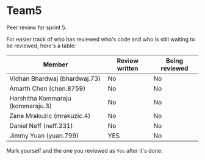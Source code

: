 # Team5

Peer review for sprint 5. 
 
For easier track of who has reviewed who's code and who is still waiting to be reviewed, here's a table:
 
| Member  | Review written | Being reviewed |
| ------------- | ------------- | ------------- |
| Vidhan Bhardwaj (bhardwaj.73)  | No  | No |
| Amarth Chen (chen.8759)  | No | No |
| Harshitha Kommaraju (kommaraju.3)  | No  | No |
| Zane Mrakuzic (mrakuzic.4)  | No | No |
| Daniel Neff (neff.331)  | No  | No |
| Jimmy Yuan (yuan.799)  | YES  | No |

Mark yourself and the one you reviewed as `Yes` after it's done. 
